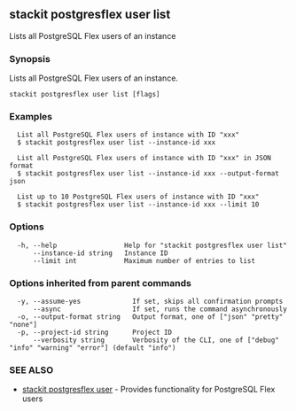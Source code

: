 ## stackit postgresflex user list

Lists all PostgreSQL Flex users of an instance

### Synopsis

Lists all PostgreSQL Flex users of an instance.

```
stackit postgresflex user list [flags]
```

### Examples

```
  List all PostgreSQL Flex users of instance with ID "xxx"
  $ stackit postgresflex user list --instance-id xxx

  List all PostgreSQL Flex users of instance with ID "xxx" in JSON format
  $ stackit postgresflex user list --instance-id xxx --output-format json

  List up to 10 PostgreSQL Flex users of instance with ID "xxx"
  $ stackit postgresflex user list --instance-id xxx --limit 10
```

### Options

```
  -h, --help                 Help for "stackit postgresflex user list"
      --instance-id string   Instance ID
      --limit int            Maximum number of entries to list
```

### Options inherited from parent commands

```
  -y, --assume-yes             If set, skips all confirmation prompts
      --async                  If set, runs the command asynchronously
  -o, --output-format string   Output format, one of ["json" "pretty" "none"]
  -p, --project-id string      Project ID
      --verbosity string       Verbosity of the CLI, one of ["debug" "info" "warning" "error"] (default "info")
```

### SEE ALSO

* [stackit postgresflex user](./stackit_postgresflex_user.md)	 - Provides functionality for PostgreSQL Flex users

